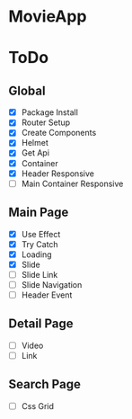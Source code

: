 # MovieApp

# ToDo

## Global

- [x] Package Install
- [x] Router Setup
- [x] Create Components
- [x] Helmet
- [x] Get Api
- [x] Container
- [x] Header Responsive
- [ ] Main Container Responsive

## Main Page

- [x] Use Effect
- [x] Try Catch
- [x] Loading
- [x] Slide
- [ ] Slide Link
- [ ] Slide Navigation
- [ ] Header Event

## Detail Page

- [ ] Video
- [ ] Link

## Search Page

- [ ] Css Grid
